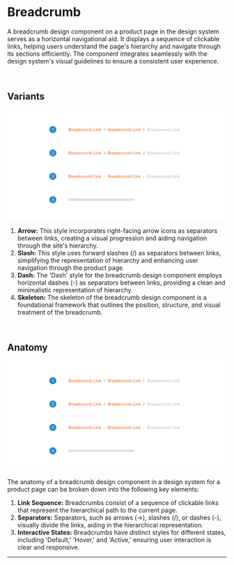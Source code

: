 # Breadcrumb

A breadcrumb design component on a product page in the design system serves as a horizontal navigational aid. It displays a sequence of clickable links, helping users understand the page's hierarchy and navigate through its sections efficiently. The component integrates seamlessly with the design system's visual guidelines to ensure a consistent user experience.

</br>

## Variants

<img src="../../assets/images/components/breadcrumb-variants.jpg" alt="breadcrumb-variants" width="752"/>

1. <b>Arrow:</b> This style incorporates right-facing arrow icons as separators between links, creating a visual progression and aiding navigation through the site's hierarchy.
2. <b>Slash:</b> This style uses forward slashes (/) as separators between links, simplifying the representation of hierarchy and enhancing user navigation through the product page.
3. <b>Dash:</b> The 'Dash' style for the breadcrumb design component employs horizontal dashes (-) as separators between links, providing a clean and minimalistic representation of hierarchy.
4. <b>Skeleton:</b> The skeleton of the breadcrumb design component is a foundational framework that outlines the position, structure, and visual treatment of the breadcrumb.

</br>

## Anatomy

<img src="../../assets/images/components/breadcrumb-variants.jpg" alt="breadcrumb-states" width="752"/>

The anatomy of a breadcrumb design component in a design system for a product page can be broken down into the following key elements:

1. <b>Link Sequence:</b> Breadcrumbs consist of a sequence of clickable links that represent the hierarchical path to the current page.
2. <b>Separators:</b> Separators, such as arrows (->), slashes (/), or dashes (-), visually divide the links, aiding in the hierarchical representation.
3. <b>Interactive States:</b> Breadcrumbs have distinct styles for different states, including 'Default,' 'Hover,' and 'Active,' ensuring user interaction is clear and responsive.

___


